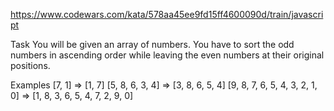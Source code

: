 https://www.codewars.com/kata/578aa45ee9fd15ff4600090d/train/javascript

Task
You will be given an array of numbers. You have to sort the odd numbers in ascending order while leaving the even numbers at their original positions.

Examples
[7, 1]  =>  [1, 7]
[5, 8, 6, 3, 4]  =>  [3, 8, 6, 5, 4]
[9, 8, 7, 6, 5, 4, 3, 2, 1, 0]  =>  [1, 8, 3, 6, 5, 4, 7, 2, 9, 0]